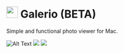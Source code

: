 # <img src="https://i.imgur.com/GpfTLN0.png" width="30" height="30" /> Galerio (BETA)

Simple and functional photo viewer for Mac.

![Alt Text](https://i.imgur.com/7NxFtxh.jpg)
![](https://i.imgur.com/QkWYTEr.jpg)
![](https://i.imgur.com/vGpVdWK.jpg)
